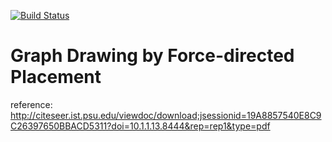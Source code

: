 [![Build Status](https://travis-ci.com/lsscecilia/GraphVisualisation.svg?branch=main)](https://travis-ci.com/lsscecilia/GraphVisualisation)

# Graph  Drawing  by  Force-directed  Placement

reference: http://citeseer.ist.psu.edu/viewdoc/download;jsessionid=19A8857540E8C9C26397650BBACD5311?doi=10.1.1.13.8444&rep=rep1&type=pdf